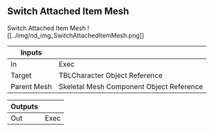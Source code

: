 ## Switch Attached Item Mesh
Switch Attached Item Mesh
![[../img/nd_img_SwitchAttachedItemMesh.png]]

|Inputs||
|--|--|
| In | Exec |
| Target | TBLCharacter Object Reference |
| Parent Mesh | Skeletal Mesh Component Object Reference |

|Outputs||
|--|--|
| Out | Exec |
